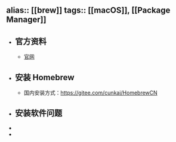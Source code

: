 alias:: [[brew]]
tags:: [[macOS]], [[Package Manager]]
---

- ## 官方资料
	- [官网](https://brew.sh/)
- ## 安装 Homebrew
	- 国内安装方式：https://gitee.com/cunkai/HomebrewCN
- ## 安装软件问题
-
-
